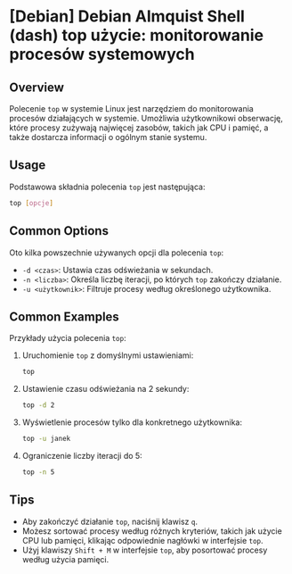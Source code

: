# [Debian] Debian Almquist Shell (dash) top użycie: monitorowanie procesów systemowych

## Overview
Polecenie `top` w systemie Linux jest narzędziem do monitorowania procesów działających w systemie. Umożliwia użytkownikowi obserwację, które procesy zużywają najwięcej zasobów, takich jak CPU i pamięć, a także dostarcza informacji o ogólnym stanie systemu.

## Usage
Podstawowa składnia polecenia `top` jest następująca:

```bash
top [opcje]
```

## Common Options
Oto kilka powszechnie używanych opcji dla polecenia `top`:

- `-d <czas>`: Ustawia czas odświeżania w sekundach.
- `-n <liczba>`: Określa liczbę iteracji, po których `top` zakończy działanie.
- `-u <użytkownik>`: Filtruje procesy według określonego użytkownika.

## Common Examples
Przykłady użycia polecenia `top`:

1. Uruchomienie `top` z domyślnymi ustawieniami:
   ```bash
   top
   ```

2. Ustawienie czasu odświeżania na 2 sekundy:
   ```bash
   top -d 2
   ```

3. Wyświetlenie procesów tylko dla konkretnego użytkownika:
   ```bash
   top -u janek
   ```

4. Ograniczenie liczby iteracji do 5:
   ```bash
   top -n 5
   ```

## Tips
- Aby zakończyć działanie `top`, naciśnij klawisz `q`.
- Możesz sortować procesy według różnych kryteriów, takich jak użycie CPU lub pamięci, klikając odpowiednie nagłówki w interfejsie `top`.
- Użyj klawiszy `Shift + M` w interfejsie `top`, aby posortować procesy według użycia pamięci.
